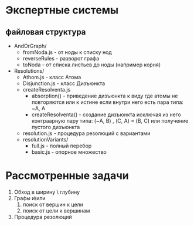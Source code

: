# Экспертные системы

## файловая структура

* AndOrGraph/
  * fromNoda.js - от ноды к списку нод
  * reverseRules - разворот графа
  * toNoda - от списка листьев до ноды (например корня)
* Resolutions/
  * Athom.js - класс Атома
  * Disjunction.js - класс Дизъюнкта
  * createResolventa.js
    * absorption() - приведение дизъюнкта к виду где атомы не повторяются или к истине если внутри него есть пара типа: ~A, A
    * createResolventa() - создание дизъюнкта исключая из него контраарную пару типа: (~A, B) , (C, A) = (B, C) или получение пустого дизъюнкта
  * resolution.js - процедура резолюций с вариантами
  * resolutionVariants/
    * full.js - полный перебор
    * basic.js - опорное множество


# Рассмотренные задачи

1. Обход в ширину \ глубину
2. Графы и\или
   1. поиск от вершин к цели
   2. поиск от цели к вершинам
3. Процедура резолюций
